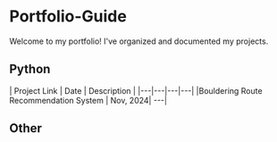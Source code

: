 # Portfolio-Guide

Welcome to my portfolio! I've organized and documented my projects.

## Python

| Project Link | Date | Description |
|---|---|---|---|
|Bouldering Route Recommendation System | Nov, 2024| ---|

## Other
